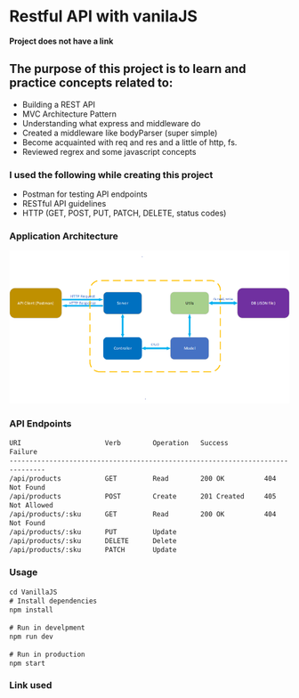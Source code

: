 # **Restful API with vanilaJS**

**Project does not have a link**

## **The purpose of this project is to learn and practice concepts related to:**

- Building a REST API
- MVC Architecture Pattern
- Understanding what express and middleware do
- Created a middleware like bodyParser (super simple)
- Become acquainted with req and res and a little of http, fs.
- Reviewed regrex and some javascript concepts

### **I used the following while creating this project**

- Postman for testing API endpoints
- RESTful API guidelines
- HTTP (GET, POST, PUT, PATCH, DELETE, status codes)


### **Application Architecture**

![image](https://github.com/smitgabani/REST-APIs/blob/main/VanillaJS/assets/vanilaJS_restAPI.png)


### **API Endpoints**
```
URI                     Verb        Operation   Success         Failure
-------------------------------------------------------------------------------
/api/products           GET         Read        200 OK          404 Not Found
/api/products           POST        Create      201 Created     405 Not Allowed
/api/products/:sku      GET         Read        200 OK          404 Not Found
/api/products/:sku      PUT         Update      
/api/products/:sku      DELETE      Delete  
/api/products/:sku      PATCH       Update
```

### **Usage**
```
cd VanillaJS
# Install dependencies
npm install

# Run in develpment
npm run dev

# Run in production
npm start
```

### **Link used**